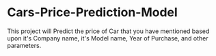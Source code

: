 # Cars-Price-Prediction-Model
This project will Predict the price of Car that you have mentioned based upon  it's Company name, it's Model name, Year of Purchase, and other parameters.
